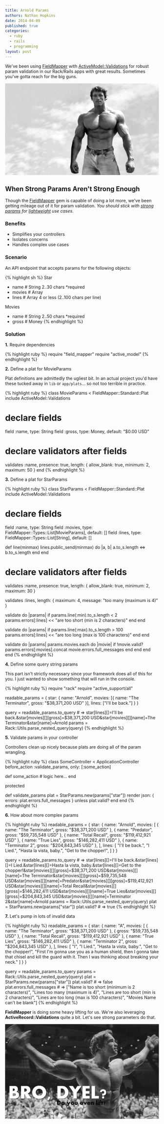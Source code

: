 ```yaml
---
title: Arnold Params
authors: Nathan Hopkins
date: 2014-04-09
published: true
categories:
  - ruby
  - rails
  - programming
layout: post
---
```


We've been using [FieldMapper](https://github.com/hopsoft/field_mapper)
with [ActiveModel::Validations](http://edgeguides.rubyonrails.org/active_record_validations.html)
for robust param validation in our Rack/Rails apps with great results.
Sometimes you've gotta reach for the big guns.

![Arnold](/public/images/arnold.jpg)

## When Strong Params Aren't Strong Enough


Though the [FieldMapper](https://github.com/hopsoft/field_mapper) gem
is capable of doing a lot more, we've been getting mileage
out of it for param validation.
*You should stick with [strong params](http://guides.rubyonrails.org/action_controller_overview.html#strong-parameters) for [lightweight](http://youtu.be/HHZhw94C5vQ) use cases.*


### Benefits

- Simplifies your controllers
- Isolates concerns
- Handles complex use cases

### Scenario

An API endpoint that accepts params for the following objects:

{% highlight sh %}
Star
- name   # String        2..30 chars *required
- movies # Array<Movie>
- lines  # Array<String> 4 or less (2..100 chars per line)

Movies
- name  # String 2..50 chars *required
- gross # Money
{% endhighlight %}

### Solution

__1\.__ Require dependencies

{% highlight ruby %}
require "field_mapper"
require "active_model"
{% endhighlight %}

__2\.__ Define a plat for MovieParams

Plat definitions are admittedly the ugliest bit.
In an actual project you'd have these tucked away in `lib` or `app/plats`...
so not too terrible in practice.

{% highlight ruby %}
class MovieParams < FieldMapper::Standard::Plat
  include ActiveModel::Validations

  # declare fields
  field :name,  type: String
  field :gross, type: Money, default: "$0.00 USD"

  # declare validators after fields
  validates :name,
    presence: true,
    length: { allow_blank: true, minimum: 2, maximum: 50 }
end
{% endhighlight %}

__3\.__ Define a plat for StarParams

{% highlight ruby %}
class StarParams < FieldMapper::Standard::Plat
  include ActiveModel::Validations

  # declare fields
  field :name,   type: String
  field :movies, type: FieldMapper::Types::List[MovieParams], default: []
  field :lines,  type: FieldMapper::Types::List[String],      default: []

  def line(minmax)
    lines.public_send(minmax) do |a, b|
      a.to_s.length <=> b.to_s.length
    end
  end

  # declare validators after fields
  validates :name,
    presence: true,
    length: { allow_blank: true, minimum: 2, maximum: 30 }

  validates :lines, length: { maximum: 4, message: "too many (maximum is 4)" }

  validate do |params|
    if params.line(:min).to_s.length < 2
      params.errors[:lines] << "are too short (min is 2 characters)"
    end
  end

  validate do |params|
    if params.line(:max).to_s.length > 100
      params.errors[:lines] << "are too long (max is 100 characters)"
    end
  end

  validate do |params|
    params.movies.each do |movie|
      if !movie.valid?
        params.errors[:movies].concat movie.errors.full_messages
      end
    end
  end
end
{% endhighlight %}

__4\.__ Define some query string params

This part isn't strictly necessary since your framework does all of this for you.
I just wanted to show something that will run in the console.

{% highlight ruby %}
require "rack"
require "active_support/all"

readable_params = {
  star: {
    name: "Arnold",
    movies: [{ name: "The Terminator", gross: "$38,371,200 USD" }],
    lines: ["I'll be back."]
  }
}

query = readable_params.to_query # => star[lines][]=I'll be back.&star[movies][][gross]=$38,371,200 USD&star[movies][][name]=The Terminator&star[name]=Arnold
params = Rack::Utils.parse_nested_query(query)
{% endhighlight %}

__5\.__ Validate params in your controller

Controllers clean up nicely because plats are doing all of the param wrangling.

{% highlight ruby %}
class SomeController < ApplicationController
  before_action :validate_params, only: [:some_action]

  def some_action
    # logic here...
  end

  protected

  def validate_params
    plat = StarParams.new(params["star"])
    render json: { errors: plat.errors.full_messages } unless plat.valid?
  end
end
{% endhighlight %}

__6\.__ How about more complex params

{% highlight ruby %}
readable_params = {
  star: {
    name: "Arnold",
    movies: [
      { name: "The Terminator", gross: "$38,371,200 USD" },
      { name: "Predator",       gross: "$59,735,548 USD" },
      { name: "Total Recall",   gross: "$119,412,921 USD" },
      { name: "True Lies",      gross: "$146,282,411 USD" },
      { name: "Terminator 2",   gross: "$204,843,345 USD" },
    ],
    lines: [
      "I'll be back.",
      "I Lied.",
      "Hasta la vista, baby.",
      "Get to the chopper!",
    ]
  }
}

query = readable_params.to_query # => star[lines][]=I'll be back.&star[lines][]=I Lied.&star[lines][]=Hasta la vista, baby.&star[lines][]=Get to the chopper!&star[movies][][gross]=$38,371,200 USD&star[movies][][name]=The Terminator&star[movies][][gross]=$59,735,548 USD&star[movies][][name]=Predator&star[movies][][gross]=$119,412,921 USD&star[movies][][name]=Total Recall&star[movies][][gross]=$146,282,411 USD&star[movies][][name]=True Lies&star[movies][][gross]=$204,843,345 USD&star[movies][][name]=Terminator 2&star[name]=Arnold
params = Rack::Utils.parse_nested_query(query)
plat = StarParams.new(params["star"])
plat.valid? # => true
{% endhighlight %}

__7\.__ Let's pump in lots of invalid data

{% highlight ruby %}
readable_params = {
  star: {
    name: "A",
    movies: [
      { name: "The Terminator", gross: "$38,371,200 USD" },
      { gross: "$59,735,548 USD" },
      { name: "Total Recall",   gross: "$119,412,921 USD" },
      { name: "True Lies",      gross: "$146,282,411 USD" },
      { name: "Terminator 2",   gross: "$204,843,345 USD" },
    ],
    lines: [
      "I",
      "I Lied.",
      "Hasta la vista, baby.",
      "Get to the chopper!",
      "First I'm gonna use you as a human shield, then I gonna take that chisel and kill the guard with it. Then I was thinking about breaking your neck."
    ]
  }
}

query = readable_params.to_query
params = Rack::Utils.parse_nested_query(query)
plat = StarParams.new(params["star"])
plat.valid? # => false
plat.errors.full_messages # => ["Name is too short (minimum is 2 characters)", "Lines too many (maximum is 4)", "Lines are too short (min is 2 characters)", "Lines are too long (max is 100 characters)", "Movies Name can't be blank"]
{% endhighlight %}

__FieldMapper__ is doing some heavy lifting for us.
We're also leveraging __ActiveRecord::Validations__ quite a bit.
Let's see strong parameters do that.

![Bro... Do you even lift?](/public/images/arnold2.jpg)
